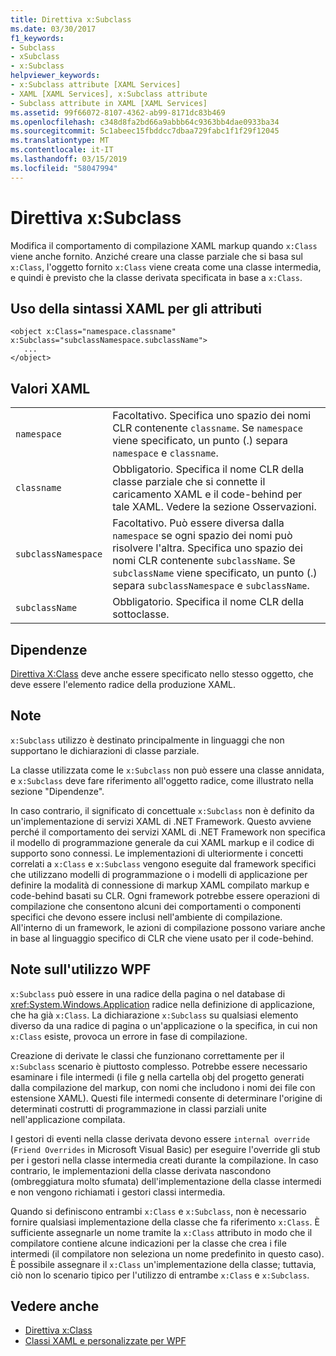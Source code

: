 ```yaml
---
title: Direttiva x:Subclass
ms.date: 03/30/2017
f1_keywords:
- Subclass
- xSubclass
- x:Subclass
helpviewer_keywords:
- x:Subclass attribute [XAML Services]
- XAML [XAML Services], x:Subclass attribute
- Subclass attribute in XAML [XAML Services]
ms.assetid: 99f66072-8107-4362-ab99-8171dc83b469
ms.openlocfilehash: c348d8fa2bd66a9abbb64c9363bb4dae0933ba34
ms.sourcegitcommit: 5c1abeec15fbddcc7dbaa729fabc1f1f29f12045
ms.translationtype: MT
ms.contentlocale: it-IT
ms.lasthandoff: 03/15/2019
ms.locfileid: "58047994"
---
```

# <a name="xsubclass-directive"></a>Direttiva x:Subclass
Modifica il comportamento di compilazione XAML markup quando `x:Class` viene anche fornito. Anziché creare una classe parziale che si basa sul `x:Class`, l'oggetto fornito `x:Class` viene creata come una classe intermedia, e quindi è previsto che la classe derivata specificata in base a `x:Class`.  
  
## <a name="xaml-attribute-usage"></a>Uso della sintassi XAML per gli attributi  
  
```  
<object x:Class="namespace.classname" x:Subclass="subclassNamespace.subclassName">  
   ...  
</object>  
```  
  
## <a name="xaml-values"></a>Valori XAML  
  
|||  
|-|-|  
|`namespace`|Facoltativo. Specifica uno spazio dei nomi CLR contenente `classname`. Se `namespace` viene specificato, un punto (.) separa `namespace` e `classname`.|  
|`classname`|Obbligatorio. Specifica il nome CLR della classe parziale che si connette il caricamento XAML e il code-behind per tale XAML. Vedere la sezione Osservazioni.|  
|`subclassNamespace`|Facoltativo. Può essere diversa dalla `namespace` se ogni spazio dei nomi può risolvere l'altra. Specifica uno spazio dei nomi CLR contenente `subclassName`. Se `subclassName` viene specificato, un punto (.) separa `subclassNamespace` e `subclassName`.|  
|`subclassName`|Obbligatorio. Specifica il nome CLR della sottoclasse.|  
  
## <a name="dependencies"></a>Dipendenze  
 [Direttiva X:Class](x-class-directive.md) deve anche essere specificato nello stesso oggetto, che deve essere l'elemento radice della produzione XAML.  
  
## <a name="remarks"></a>Note  
 `x:Subclass` utilizzo è destinato principalmente in linguaggi che non supportano le dichiarazioni di classe parziale.  
  
 La classe utilizzata come le `x:Subclass` non può essere una classe annidata, e `x:Subclass` deve fare riferimento all'oggetto radice, come illustrato nella sezione "Dipendenze".  
  
 In caso contrario, il significato di concettuale `x:Subclass` non è definito da un'implementazione di servizi XAML di .NET Framework. Questo avviene perché il comportamento dei servizi XAML di .NET Framework non specifica il modello di programmazione generale da cui XAML markup e il codice di supporto sono connessi. Le implementazioni di ulteriormente i concetti correlati a `x:Class` e `x:Subclass` vengono eseguite dal framework specifici che utilizzano modelli di programmazione o i modelli di applicazione per definire la modalità di connessione di markup XAML compilato markup e code-behind basati su CLR. Ogni framework potrebbe essere operazioni di compilazione che consentono alcuni dei comportamenti o componenti specifici che devono essere inclusi nell'ambiente di compilazione. All'interno di un framework, le azioni di compilazione possono variare anche in base al linguaggio specifico di CLR che viene usato per il code-behind.  
  
## <a name="wpf-usage-notes"></a>Note sull'utilizzo WPF  
 `x:Subclass` può essere in una radice della pagina o nel database di <xref:System.Windows.Application> radice nella definizione di applicazione, che ha già `x:Class`. La dichiarazione `x:Subclass` su qualsiasi elemento diverso da una radice di pagina o un'applicazione o la specifica, in cui non `x:Class` esiste, provoca un errore in fase di compilazione.  
  
 Creazione di derivate le classi che funzionano correttamente per il `x:Subclass` scenario è piuttosto complesso. Potrebbe essere necessario esaminare i file intermedi (i file g nella cartella obj del progetto generati dalla compilazione del markup, con nomi che includono i nomi dei file con estensione XAML). Questi file intermedi consente di determinare l'origine di determinati costrutti di programmazione in classi parziali unite nell'applicazione compilata.  
  
 I gestori di eventi nella classe derivata devono essere `internal override` (`Friend Overrides` in Microsoft Visual Basic) per eseguire l'override gli stub per i gestori nella classe intermedia creati durante la compilazione. In caso contrario, le implementazioni della classe derivata nascondono (ombreggiatura molto sfumata) dell'implementazione della classe intermedi e non vengono richiamati i gestori classi intermedia.  
  
 Quando si definiscono entrambi `x:Class` e `x:Subclass`, non è necessario fornire qualsiasi implementazione della classe che fa riferimento `x:Class`. È sufficiente assegnarle un nome tramite la `x:Class` attributo in modo che il compilatore contiene alcune indicazioni per la classe che crea i file intermedi (il compilatore non seleziona un nome predefinito in questo caso). È possibile assegnare il `x:Class` un'implementazione della classe; tuttavia, ciò non lo scenario tipico per l'utilizzo di entrambe `x:Class` e `x:Subclass`.  
  
## <a name="see-also"></a>Vedere anche
- [Direttiva x:Class](x-class-directive.md)
- [Classi XAML e personalizzate per WPF](../wpf/advanced/xaml-and-custom-classes-for-wpf.md)
